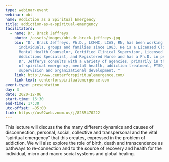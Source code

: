 ```yaml
---
type: webinar-event
webinar: obt
name: Addiction as a Spiritual Emergency
title: addiction-as-a-spiritual-emergency
facilitators:
  - name: Dr. Brack Jeffreys
    photo: /assets/images/obt-dr-brack-jeffreys.jpg
    bio: "Dr. Brack Jeffreys, Ph.D., LCMHC, LCAS, RN, has been working with
      individuals, groups and families since 1983. He is a Licensed Clinical
      Mental Health Counselor, Certified Clinical Supervisor, Licensed Clinical
      Addictions Specialist, and Registered Nurse and has a Ph.D. in psychology.
      Dr. Jefferys consults with a variety of agencies, primarily in the areas
      of spiritual emergency, mental health, addiction treatment, PTSD, clinical
      supervision and organizational development. "
    link: http://www.centerforspiritualemergence.com/
    link-text: centerforspiritualemergence.com
event-type: presentation
day: 3
date: 2020-12-06
start-time: 16:30
end-time: 17:30
utc-offset: −05:00
link: https://us02web.zoom.us/j/8285470222
---
```


This lecture will discuss the the many different dynamics  and causes of disconnection, personal, social, collective and transpersonal and the vital “spiritual emergency” that this creates, expressed in the problem of addiction. We will also explore the role of birth, death and transcendence as pathways to re-connection and to the source of recovery and health for the individual, micro and macro social systems and global healing.
